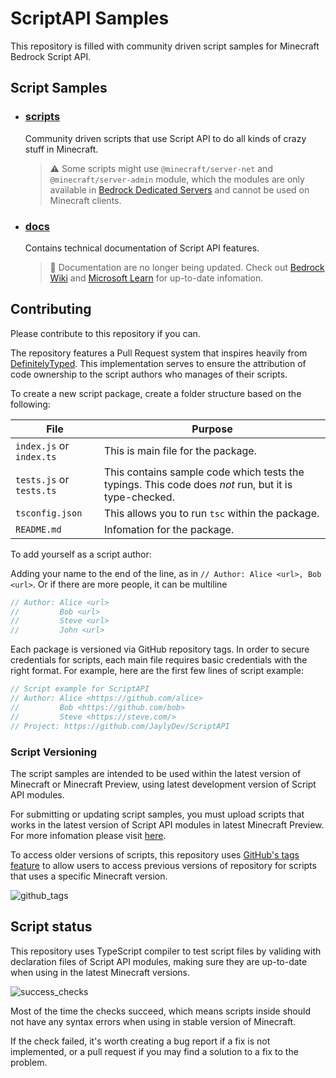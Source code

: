 # ScriptAPI Samples

This repository is filled with community driven script samples for Minecraft Bedrock Script API.

## Script Samples

- ### [scripts](./scripts/)

  Community driven scripts that use Script API to do all kinds of crazy stuff in Minecraft.

  > ⚠️ Some scripts might use `@minecraft/server-net` and `@minecraft/server-admin` module, which the modules are only available in [Bedrock Dedicated Servers](https://www.minecraft.net/en-us/download/server/bedrock) and cannot be used on Minecraft clients.

- ### [docs](./docs/)
  Contains technical documentation of Script API features.
  > 🚫 Documentation are no longer being updated. Check out [Bedrock Wiki](https://wiki.bedrock.dev/) and [Microsoft Learn](https://learn.microsoft.com/en-us/minecraft/creator/scriptapi/) for up-to-date infomation.

## Contributing

Please contribute to this repository if you can.

The repository features a Pull Request system that inspires heavily from [DefinitelyTyped](https://github.com/DefinitelyTyped/DefinitelyTyped). This implementation serves to ensure the attribution of code ownership to the script authors who manages of their scripts.

To create a new script package, create a folder structure based on the following:

| File                     | Purpose                                                                                              |
| ------------------------ | ---------------------------------------------------------------------------------------------------- |
| `index.js` or `index.ts` | This is main file for the package.                                                                   |
| `tests.js` or `tests.ts` | This contains sample code which tests the typings. This code does _not_ run, but it is type-checked. |
| `tsconfig.json`          | This allows you to run `tsc` within the package.                                                     |
| `README.md`              | Infomation for the package.                                                                          |

To add yourself as a script author:

Adding your name to the end of the line, as in `// Author: Alice <url>, Bob <url>`.
Or if there are more people, it can be multiline

```js
// Author: Alice <url>
//         Bob <url>
//         Steve <url>
//         John <url>
```

Each package is versioned via GitHub repository tags. In order to secure credentials for scripts, each main file requires basic credentials with the right format. For example, here are the first few lines of script example:

```js
// Script example for ScriptAPI
// Author: Alice <https://github.com/alice>
//         Bob <https://github.com/bob>
//         Steve <https://steve.com/>
// Project: https://github.com/JaylyDev/ScriptAPI
```

### Script Versioning

The script samples are intended to be used within the latest version of Minecraft or Minecraft Preview, using latest development version of Script API modules.

For submitting or updating script samples, you must upload scripts that works in the latest version of Script API modules in latest Minecraft Preview. For more infomation please visit [here](./CONTRIBUTING.md).

To access older versions of scripts, this repository uses [GitHub's tags feature](https://github.com/JaylyDev/ScriptAPI/tags) to allow users to access previous versions of repository for scripts that uses a specific Minecraft version.

![github_tags](https://user-images.githubusercontent.com/65847850/222926832-8c8db1d5-f6d6-41be-bfeb-f4efdd5d46b5.png)

## Script status

This repository uses TypeScript compiler to test script files by validing with declaration files of Script API modules, making sure they are up-to-date when using in the latest Minecraft versions.

![success_checks](https://user-images.githubusercontent.com/65847850/222813970-7f24a869-37a5-4e73-b2fd-03f321fdb4d1.png)

Most of the time the checks succeed, which means scripts inside should not have any syntax errors when using in stable version of Minecraft.

If the check failed, it's worth creating a bug report if a fix is not implemented, or a pull request if you may find a solution to a fix to the problem.
